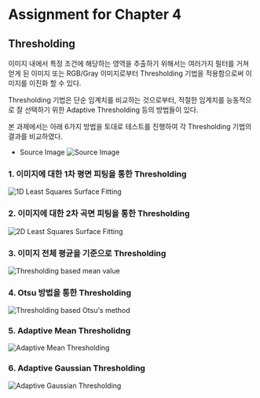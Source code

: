 # Assignment for Chapter 4
## Thresholding

 이미지 내에서 특정 조건에 해당하는 영역을 추출하기 위해서는 여러가지 필터를 거쳐 얻게 된 이미지 또는 RGB/Gray 이미지로부터
 Thresholding 기법을 적용함으로써 이미지를 이진화 할 수 있다.

 Thresholding 기법은 단순 임계치를 비교하는 것으로부터,
적절한 임계치를 능동적으로 잘 선택하기 위한 Adaptive Thresholding 등의 방법들이 있다.

 본 과제에서는 아래 6가지 방법을 토대로 테스트를 진행하여 각 Thresholding 기법의 결과를 비교하였다.

* Source Image
![Source Image](./result/sudoku_gray.jpg)

### 1. 이미지에 대한 1차 평면 피팅을 통한 Thresholding
![1D Least Squares Surface Fitting](./result/sudoku_th_1d_filter.jpg)

### 2. 이미지에 대한 2차 곡면 피팅을 통한 Thresholding
![2D Least Squares Surface Fitting](./result/sudoku_th_2d_filter.jpg)

### 3. 이미지 전체 평균을 기준으로 Thresholding
![Thresholding based mean value](./result/sudoku_th_mean.jpg)

### 4. Otsu 방법을 통한 Thresholding
![Thresholding based Otsu's method](./result/sudoku_th_otsu.jpg)

### 5. Adaptive Mean Thresholidng
![Adaptive Mean Thresholding](./result/sudoku_th_adaptive_mean.jpg)

### 6. Adaptive Gaussian Thresholding
![Adaptive Gaussian Thresholding](./result/sudoku_th_adaptive_gaussian.jpg)

